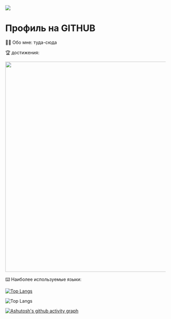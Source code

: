 <div id= "badges" aling = "center">
  <a href = "https://vk.com/lilmuil"> 
</a>
  <a href ="https://mail.google.com/mail/u/0/#inbox" >
    <img src = "https://img.shields.io/badge/EMAIl-red?style=for-the-badge&logo=Gmail&logoColor=white" alt»"VK Badge"/">
  </a>
</div>
<div id= "viewport" aling = "center">
<img src = "https://irtuganova.com/ghpvc/Alishkatuk = rompersStomper&style=flag-squar&color=blue" alt=""/>
</div>

<h1> Профиль на GITHUB </h1>
</div>
🙇‍♀️ Обо мне: туда-сюда


🏆 достижения:


<div>


<div>
<p align="center">
  <img width="660" src="https://user-images.githubusercontent.com/6661165/92315152-e9c56600-f01c-11ea-9536-1bfbb158cfcb.png">
</p>

⌨️ Наиболее используемые языки:

[![Top Langs](https://github-readme-stats.vercel.app/api/top-langs/?username=Alishatuk)](https://github.com/anuraghazra/github-readme-stats)

![Top Langs](https://github-readme-stats.vercel.app/api/top-langs/?username=alishkatuk&langs_count=8)


[![Ashutosh's github activity graph](https://github-readme-activity-graph.vercel.app/graph?username=Alishkatuk)](https://github.com/ashutosh00710/github-readme-activity-graph)

